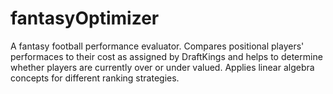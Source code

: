 # fantasyOptimizer

A fantasy football performance evaluator. Compares positional players' performaces to their cost as assigned by DraftKings and helps to determine whether players are currently over or under valued. Applies linear algebra concepts for different ranking strategies.  
